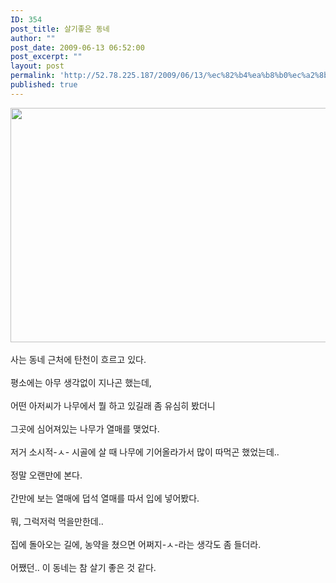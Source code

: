 ```yaml
---
ID: 354
post_title: 살기좋은 동네
author: ""
post_date: 2009-06-13 06:52:00
post_excerpt: ""
layout: post
permalink: 'http://52.78.225.187/2009/06/13/%ec%82%b4%ea%b8%b0%ec%a2%8b%ec%9d%80-%eb%8f%99%eb%84%a4/'
published: true
---
```

<img src="http://52.78.225.187/wp-content/uploads/1/9203672959.jpg" width="558" height="375" /><BR><BR>사는 동네 근처에 탄천이 흐르고 있다.<BR><BR>평소에는 아무 생각없이 지나곤 했는데,<BR><BR>어떤 아저씨가 나무에서 뭘 하고 있길래 좀 유심히 봤더니<BR><BR>그곳에 심어져있는 나무가 열매를 맺었다.<BR><BR>저거 소시적-ㅅ- 시골에 살 때 나무에 기어올라가서 많이 따먹곤 했었는데..<BR><BR>정말 오랜만에 본다.<BR><BR>간만에 보는 열매에 덥석 열매를 따서 입에 넣어봤다.<BR><BR>뭐, 그럭저럭 먹을만한데..<BR><BR>집에 돌아오는 길에, 농약을 쳤으면 어쩌지-ㅅ-라는 생각도 좀 들더라.<BR><BR>어쨌던.. 이 동네는 참 살기 좋은 것 같다.